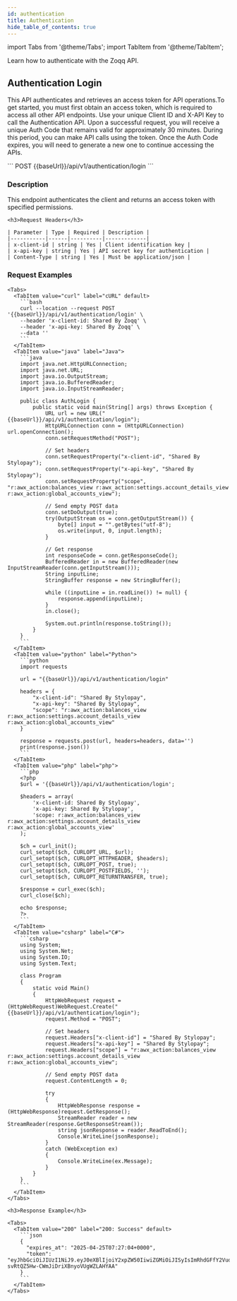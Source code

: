 ```yaml
---
id: authentication
title: Authentication
hide_table_of_contents: true
---
```

import Tabs from '@theme/Tabs';
import TabItem from '@theme/TabItem';


Learn how to authenticate with the Zoqq API.

## Authentication Login

This API authenticates and retrieves an access token for API operations.To get started, you must first obtain an access token, which is required to access all other API endpoints. Use your unique Client ID and X-API Key to call the Authentication API. Upon a successful request, you will receive a unique Auth Code that remains valid for approximately 30 minutes. During this period, you can make API calls using the token. Once the Auth Code expires, you will need to generate a new one to continue accessing the APIs.

<Tabs>
  <TabItem value="endpoint" label="Endpoint" default>
```
    POST {{baseUrl}}/api/v1/authentication/login
```
  </TabItem>
</Tabs>

<div className="api-docs-container">
  <div className="api-docs-left">
    <h3>Description</h3>
    <p>This endpoint authenticates the client and returns an access token with specified permissions.</p>

    <h3>Request Headers</h3>

    | Parameter | Type | Required | Description |
    |-----------|------|----------|-------------|
    | x-client-id | string | Yes | Client identification key |
    | x-api-key | string | Yes | API secret key for authentication |
    | Content-Type | string | Yes | Must be application/json |
    
  </div>

  <div className="api-docs-right">
    <h3>Request Examples</h3>

    <Tabs>
      <TabItem value="curl" label="cURL" default>
        ```bash
        curl --location --request POST '{{baseUrl}}/api/v1/authentication/login' \
        --header 'x-client-id: Shared By Zoqq' \
        --header 'x-api-key: Shared By Zoqq' \
        --data ''
        ```
      </TabItem>
      <TabItem value="java" label="Java">
        ```java
        import java.net.HttpURLConnection;
        import java.net.URL;
        import java.io.OutputStream;
        import java.io.BufferedReader;
        import java.io.InputStreamReader;

        public class AuthLogin {
            public static void main(String[] args) throws Exception {
                URL url = new URL("{{baseUrl}}/api/v1/authentication/login");
                HttpURLConnection conn = (HttpURLConnection) url.openConnection();
                conn.setRequestMethod("POST");
                
                // Set headers
                conn.setRequestProperty("x-client-id", "Shared By Stylopay");
                conn.setRequestProperty("x-api-key", "Shared By Stylopay");
                conn.setRequestProperty("scope", "r:awx_action:balances_view r:awx_action:settings.account_details_view r:awx_action:global_accounts_view");
                
                // Send empty POST data
                conn.setDoOutput(true);
                try(OutputStream os = conn.getOutputStream()) {
                    byte[] input = "".getBytes("utf-8");
                    os.write(input, 0, input.length);           
                }
                
                // Get response
                int responseCode = conn.getResponseCode();
                BufferedReader in = new BufferedReader(new InputStreamReader(conn.getInputStream()));
                String inputLine;
                StringBuffer response = new StringBuffer();
                
                while ((inputLine = in.readLine()) != null) {
                    response.append(inputLine);
                }
                in.close();
                
                System.out.println(response.toString());
            }
        }
        ```
      </TabItem>
      <TabItem value="python" label="Python">
        ```python
        import requests

        url = "{{baseUrl}}/api/v1/authentication/login"

        headers = {
            "x-client-id": "Shared By Stylopay",
            "x-api-key": "Shared By Stylopay",
            "scope": "r:awx_action:balances_view r:awx_action:settings.account_details_view r:awx_action:global_accounts_view"
        }

        response = requests.post(url, headers=headers, data='')
        print(response.json())
        ```
      </TabItem>
      <TabItem value="php" label="php">
        ```php
        <?php
        $url = '{{baseUrl}}/api/v1/authentication/login';

        $headers = array(
            'x-client-id: Shared By Stylopay',
            'x-api-key: Shared By Stylopay',
            'scope: r:awx_action:balances_view r:awx_action:settings.account_details_view r:awx_action:global_accounts_view'
        );

        $ch = curl_init();
        curl_setopt($ch, CURLOPT_URL, $url);
        curl_setopt($ch, CURLOPT_HTTPHEADER, $headers);
        curl_setopt($ch, CURLOPT_POST, true);
        curl_setopt($ch, CURLOPT_POSTFIELDS, '');
        curl_setopt($ch, CURLOPT_RETURNTRANSFER, true);

        $response = curl_exec($ch);
        curl_close($ch);

        echo $response;
        ?>
        ```
      </TabItem>
      <TabItem value="csharp" label="C#">
        ```csharp
        using System;
        using System.Net;
        using System.IO;
        using System.Text;

        class Program
        {
            static void Main()
            {
                HttpWebRequest request = (HttpWebRequest)WebRequest.Create("{{baseUrl}}/api/v1/authentication/login");
                request.Method = "POST";
                
                // Set headers
                request.Headers["x-client-id"] = "Shared By Stylopay";
                request.Headers["x-api-key"] = "Shared By Stylopay";
                request.Headers["scope"] = "r:awx_action:balances_view r:awx_action:settings.account_details_view r:awx_action:global_accounts_view";
                
                // Send empty POST data
                request.ContentLength = 0;
                
                try
                {
                    HttpWebResponse response = (HttpWebResponse)request.GetResponse();
                    StreamReader reader = new StreamReader(response.GetResponseStream());
                    string jsonResponse = reader.ReadToEnd();
                    Console.WriteLine(jsonResponse);
                }
                catch (WebException ex)
                {
                    Console.WriteLine(ex.Message);
                }
            }
        }
        ```
      </TabItem>
    </Tabs>

    <h3>Response Example</h3>

    <Tabs>
      <TabItem value="200" label="200: Success" default>
        ```json
        {
          "expires_at": "2025-04-25T07:27:04+0000",
          "token": "eyJhbGciOiJIUzI1NiJ9.eyJ0eXBlIjoiY2xpZW50IiwiZGMiOiJISyIsImRhdGFfY2VudGVyX3JlZ2lvbiI6IkhLIiwiaXNzZGMiOiJVUyIsImp0aSI6ImMxMTNkMTExLWNmYzgtNDM2NS1hYzY1LWJkNjFhYTg2ZDRhMCIsInN1YiI6ImE1MzI1YzU2LWZhOTAtNDFkMy04YmFmLTQ5NDllYjVlNzc2MCIsImlhdCI6MTc0NTU2NDIyNCwiZXhwIjoxNzQ1NTY2MDI0LCJhY2NvdW50X2lkIjoiNzViMjBjNzgtMjJmYy00ZTAwLWFlOGYtNmEwNTc3MDlhZmFjIiwiYXBpX3ZlcnNpb24iOiIyMDI1LTAyLTE0IiwicGVybWlzc2lvbnMiOlsicjphd3g6KjoqIiwidzphd3g6KjoqIl19.p0jS8JVg-svRtQZ5Hw-CWmJiDriXBnyoVUgWZLAHYAA"
        }
        ```
      </TabItem>
    </Tabs>
  </div> 
</div>
